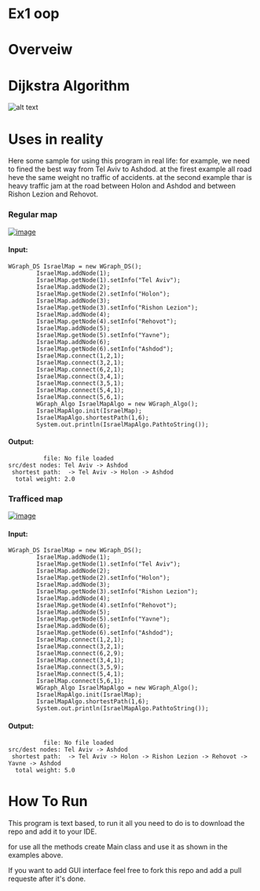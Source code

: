 # Ex1 oop

# Overveiw 

# Dijkstra Algorithm

![alt text](https://i.ibb.co/G25wb87/Dijkstra-Ex1.png)

# Uses in reality
Here some sample for using this program in real life:
for example, we need to fined the best way from Tel Aviv to Ashdod.
at the firest example all road heve the same weight no traffic of accidents.
at the second example thar is heavy traffic jam at the road between Holon and Ashdod and between Rishon Lezion and Rehovot.

### Regular map
[![image](https://www.linkpicture.com/q/צילום-מסך-2020-11-19-ב-12.19.02_1.png)](https://www.linkpicture.com/view.php?img=LPic5fb65455dfb331797244551)
#### Input:
```
WGraph_DS IsraelMap = new WGraph_DS();
        IsraelMap.addNode(1);
        IsraelMap.getNode(1).setInfo("Tel Aviv");
        IsraelMap.addNode(2);
        IsraelMap.getNode(2).setInfo("Holon");
        IsraelMap.addNode(3);
        IsraelMap.getNode(3).setInfo("Rishon Lezion");
        IsraelMap.addNode(4);
        IsraelMap.getNode(4).setInfo("Rehovot");
        IsraelMap.addNode(5);
        IsraelMap.getNode(5).setInfo("Yavne");
        IsraelMap.addNode(6);
        IsraelMap.getNode(6).setInfo("Ashdod");
        IsraelMap.connect(1,2,1);
        IsraelMap.connect(3,2,1);
        IsraelMap.connect(6,2,1);
        IsraelMap.connect(3,4,1);
        IsraelMap.connect(3,5,1);
        IsraelMap.connect(5,4,1);
        IsraelMap.connect(5,6,1);
        WGraph_Algo IsraelMapAlgo = new WGraph_Algo();
        IsraelMapAlgo.init(IsraelMap);
        IsraelMapAlgo.shortestPath(1,6);
        System.out.println(IsraelMapAlgo.PathtoString());
```
#### Output:

```
          file: No file loaded
src/dest nodes: Tel Aviv -> Ashdod
 shortest path:  -> Tel Aviv -> Holon -> Ashdod
  total weight: 2.0
```


### Trafficed map 
[![image](https://www.linkpicture.com/q/צילום-מסך-2020-11-19-ב-12.15.51.png)](https://www.linkpicture.com/view.php?img=LPic5fb646102beca472179639)
#### Input:
```
WGraph_DS IsraelMap = new WGraph_DS();
        IsraelMap.addNode(1);
        IsraelMap.getNode(1).setInfo("Tel Aviv");
        IsraelMap.addNode(2);
        IsraelMap.getNode(2).setInfo("Holon");
        IsraelMap.addNode(3);
        IsraelMap.getNode(3).setInfo("Rishon Lezion");
        IsraelMap.addNode(4);
        IsraelMap.getNode(4).setInfo("Rehovot");
        IsraelMap.addNode(5);
        IsraelMap.getNode(5).setInfo("Yavne");
        IsraelMap.addNode(6);
        IsraelMap.getNode(6).setInfo("Ashdod");
        IsraelMap.connect(1,2,1);
        IsraelMap.connect(3,2,1);
        IsraelMap.connect(6,2,9);
        IsraelMap.connect(3,4,1);
        IsraelMap.connect(3,5,9);
        IsraelMap.connect(5,4,1);
        IsraelMap.connect(5,6,1);
        WGraph_Algo IsraelMapAlgo = new WGraph_Algo();
        IsraelMapAlgo.init(IsraelMap);
        IsraelMapAlgo.shortestPath(1,6);
        System.out.println(IsraelMapAlgo.PathtoString());
```
#### Output:

```
          file: No file loaded
src/dest nodes: Tel Aviv -> Ashdod
 shortest path:  -> Tel Aviv -> Holon -> Rishon Lezion -> Rehovot -> Yavne -> Ashdod
  total weight: 5.0
```

# How To Run
This program is text based, to run it all you need to do is to download the repo and add it to your IDE.

for use all the methods create Main class and use it as shown in the examples above.

If you want to add GUI interface feel free to fork this repo and add a pull requeste after it's done.


